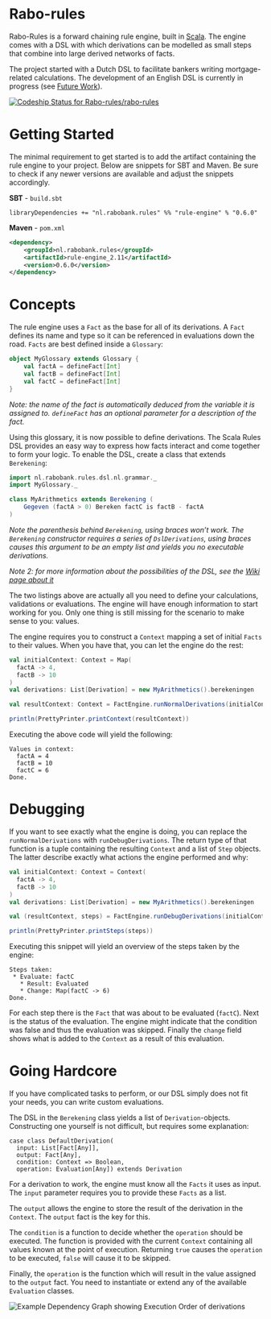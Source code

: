 # Rabo-rules
Rabo-Rules is a forward chaining rule engine, built in [Scala](https://www.scala-lang.org). The engine comes with a DSL with which derivations can be modelled as small steps that combine into large derived networks of facts.

The project started with a Dutch DSL to facilitate bankers writing mortgage-related calculations. The development of an English DSL is currently in progress (see [Future Work](#future)).

[![Codeship Status for Rabo-rules/rabo-rules](https://codeship.com/projects/628dece0-e3e8-0133-a9e8-3aa3f222b1f1/status?branch=master)](https://codeship.com/projects/146192)

# Getting Started

The minimal requirement to get started is to add the artifact containing the rule engine to your project. Below are snippets for SBT and Maven. Be sure to check if any newer versions are available and adjust the snippets accordingly.

**SBT** - `build.sbt`
```
libraryDependencies += "nl.rabobank.rules" %% "rule-engine" % "0.6.0"
```

**Maven** - `pom.xml`
```xml
<dependency>
	<groupId>nl.rabobank.rules</groupId>
	<artifactId>rule-engine_2.11</artifactId>
	<version>0.6.0</version>
</dependency>
```

# Concepts

The rule engine uses a `Fact` as the base for all of its derivations. A `Fact` defines its name and type so it can be referenced in evaluations down the road. `Facts` are best defined inside a `Glossary`:

```scala
object MyGlossary extends Glossary {
	val factA = defineFact[Int]
	val factB = defineFact[Int]
	val factC = defineFact[Int]
}
```

*Note: the name of the fact is automatically deduced from the variable it is assigned to. `defineFact` has an optional parameter for a description of the fact.*

Using this glossary, it is now possible to define derivations. The Scala Rules DSL provides an easy way to express how facts interact and come together to form your logic. To enable the DSL, create a class that extends `Berekening`:

```scala
import nl.rabobank.rules.dsl.nl.grammar._
import MyGlossary._

class MyArithmetics extends Berekening (
	Gegeven (factA > 0) Bereken factC is factB - factA 
)
```

*Note the parenthesis behind `Berekening`, using braces won’t work. The `Berekening` constructor requires a series of `DslDerivations`, using braces causes this argument to be an empty list and yields you no executable derivations.*

*Note 2: for more information about the possibilities of the DSL, see the [Wiki page about it](https://github.com/rabobank-nederland/rule-engine/wiki/DSL-Description---Dutch)*

The two listings above are actually all you need to define your calculations, validations or evaluations. The engine will have enough information to start working for you. Only one thing is still missing for the scenario to make sense to you: values.

The engine requires you to construct a `Context` mapping a set of initial `Facts` to their values. When you have that, you can let the engine do the rest:

```scala
val initialContext: Context = Map(
  factA -> 4,
  factB -> 10
)
val derivations: List[Derivation] = new MyArithmetics().berekeningen

val resultContext: Context = FactEngine.runNormalDerivations(initialContext, derivations)

println(PrettyPrinter.printContext(resultContext))
```

Executing the above code will yield the following:

```
Values in context:
  factA = 4
  factB = 10
  factC = 6
Done.
```

# Debugging

If you want to see exactly what the engine is doing, you can replace the `runNormalDerivations` with `runDebugDerivations`. The return type of that function is a tuple containing the resulting `Context` and a list of `Step` objects. The latter describe exactly what actions the engine performed and why:

```scala
val initialContext: Context = Context(
  factA -> 4,
  factB -> 10
)
val derivations: List[Derivation] = new MyArithmetics().berekeningen

val (resultContext, steps) = FactEngine.runDebugDerivations(initialContext, derivations)

println(PrettyPrinter.printSteps(steps))
```

Executing this snippet will yield an overview of the steps taken by the engine:

```
Steps taken:
 * Evaluate: factC
   * Result: Evaluated
   * Change: Map(factC -> 6)
Done.
```

For each step there is the `Fact` that was about to be evaluated (`factC`). Next is the status of the evaluation. The engine might indicate that the condition was false and thus the evaluation was skipped. Finally the `change` field shows what is added to the `Context` as a result of this evaluation.

# Going Hardcore

If you have complicated tasks to perform, or our DSL simply does not fit your needs, you can write custom evaluations.

The DSL in the `Berekening` class yields a list of `Derivation`-objects. Constructing one yourself is not difficult, but requires some explanation:

```
case class DefaultDerivation(
  input: List[Fact[Any]], 
  output: Fact[Any], 
  condition: Context => Boolean, 
  operation: Evaluation[Any]) extends Derivation
```

For a derivation to work, the engine must know all the `Facts` it uses as input. The `input` parameter requires you to provide these `Facts` as a list.

The `output` allows the engine to store the result of the derivation in the `Context`. The `output` fact is the key for this.

The `condition` is a function to decide whether the `operation` should be executed. The function is provided with the current `Context` containing all values known at the point of execution. Returning `true` causes the `operation` to be executed, `false` will cause it to be skipped.

Finally, the `operation` is the function which will result in the value assigned to the `output` fact. You need to instantiate or extend any of the available `Evaluation` classes.

![Example Dependency Graph showing Execution Order of derivations](./docs/images/example_graph.png)
